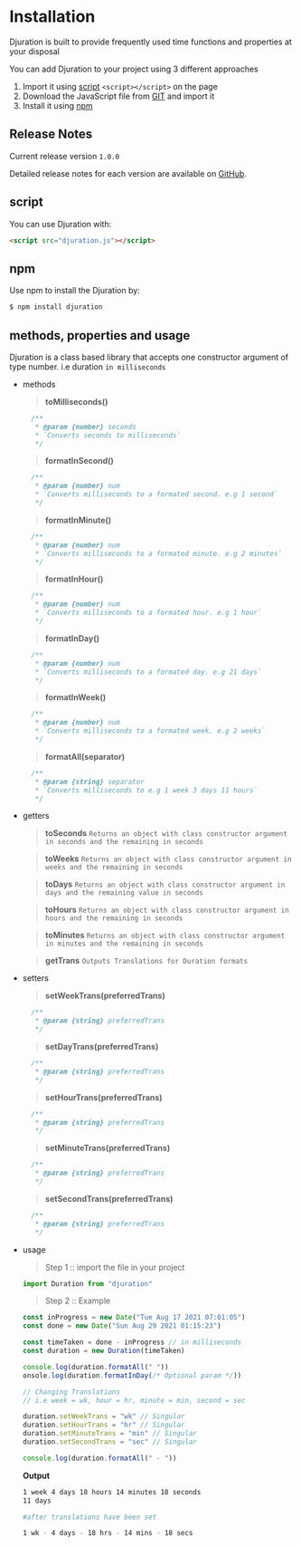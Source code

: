 # Installation

Djuration is built to provide frequently used time functions and properties at your disposal

You can add Djuration to your project using 3 different approaches

1. Import it using [script](#script) `<script></script>` on the page
2. Download the JavaScript file from [GIT](https://gitlab.com/nathanielanum13/djuration.git) and import it
3. Install it using [npm](#npm)

## Release Notes

Current release version `1.0.0`

Detailed release notes for each version are available on [GitHub](https://gitlab.com/nathanielanum13/djuration.git).

## script

You can use Djuration with:

```html
<script src="djuration.js"></script>
```

## npm

Use npm to install the Djuration by:

```bash
$ npm install djuration
```

## methods, properties and usage

Djuration is a class based library that accepts one constructor argument of type number. i.e duration `in milliseconds`

* methods

  > **toMilliseconds()**
  >

  ```javascript
    /**
     * @param {number} seconds
     * `Converts seconds to milliseconds`
     */
  ```
  > **formatInSecond()**
  >

  ```javascript
    /**
     * @param {number} num
     * `Converts milliseconds to a formated second. e.g 1 second`
     */
  ```
  > **formatInMinute()**
  >

  ```javascript
    /**
     * @param {number} num
     * `Converts milliseconds to a formated minute. e.g 2 minutes`
     */
  ```
  > **formatInHour()**
  >

  ```javascript
    /**
     * @param {number} num
     * `Converts milliseconds to a formated hour. e.g 1 hour`
     */
  ```
  > **formatInDay()**
  >

  ```javascript
    /**
     * @param {number} num
     * `Converts milliseconds to a formated day. e.g 21 days`
     */
  ```
  > **formatInWeek()**
  >

  ```javascript
    /**
     * @param {number} num
     * `Converts milliseconds to a formated week. e.g 2 weeks`
     */
  ```
  > **formatAll(separator)**
  >

  ```javascript
    /**
     * @param {string} separator
     * `Converts milliseconds to e.g 1 week 3 days 11 hours`
     */
  ```
* getters

  > **toSeconds**
  > `Returns an object with class constructor argument in seconds and the remaining in seconds`
  >

  > **toWeeks**
  > `Returns an object with class constructor argument in weeks and the remaining in seconds`
  >

  > **toDays**
  > `Returns an object with class constructor argument in days and the remaining value in seconds`
  >

  > **toHours**
  > `Returns an object with class constructor argument in hours and the remaining in seconds`
  >

  > **toMinutes**
  > `Returns an object with class constructor argument in minutes and the remaining in seconds`
  >

  > **getTrans**
  > `Outputs Translations for Duration formats`
  >
* setters

  > **setWeekTrans(preferredTrans)**
  >

  ```javascript
    /**
     * @param {string} preferredTrans
     */
  ```
  > **setDayTrans(preferredTrans)**
  >

  ```javascript
    /**
     * @param {string} preferredTrans
     */
  ```
  > **setHourTrans(preferredTrans)**
  >

  ```javascript
    /**
     * @param {string} preferredTrans
     */
  ```
  > **setMinuteTrans(preferredTrans)**
  >

  ```javascript
    /**
     * @param {string} preferredTrans
     */
  ```
  > **setSecondTrans(preferredTrans)**
  >

  ```javascript
    /**
     * @param {string} preferredTrans
     */
  ```
* usage

  > Step 1 :: import the file in your project
  >

  ```js
  import Duration from "djuration"
  ```
  > Step 2 :: Example
  >

  ```javascript
  const inProgress = new Date("Tue Aug 17 2021 07:01:05")
  const done = new Date("Sun Aug 29 2021 01:15:23")

  const timeTaken = done - inProgress // in milliseconds
  const duration = new Duration(timeTaken)

  console.log(duration.formatAll(" "))
  onsole.log(duration.formatInDay(/* Optional param */))

  // Changing Translations
  // i.e week = wk, hour = hr, minute = min, second = sec

  duration.setWeekTrans = "wk" // Singular
  duration.setHourTrans = "hr" // Singular
  duration.setMinuteTrans = "min" // Singular
  duration.setSecondTrans = "sec" // Singular

  console.log(duration.formatAll(" - "))


  ```
  **Output**

  ```bash
  1 week 4 days 18 hours 14 minutes 18 seconds
  11 days

  #after translations have been set

  1 wk - 4 days - 18 hrs - 14 mins - 18 secs

  ```
